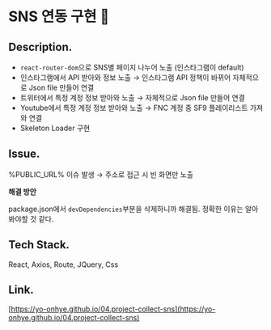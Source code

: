 # SNS 연동 구현 👻

## Description.

- `react-router-dom`으로  SNS별 페이지 나누어 노출 (인스타그램이 default)
- 인스타그램에서 API 받아와 정보 노출 → 인스타그램 API 정책이 바뀌어 자체적으로 Json file 만들어 연결
- 트위터에서 특정 계정 정보 받아와 노출 → 자체적으로 Json file 만들어 연결
- Youtube에서 특정 계정 정보 받아와 노출 → FNC 계정 중 SF9 플레이리스트 가져와 연결
- Skeleton Loader 구현

## Issue.
%PUBLIC_URL% 이슈 발생
→ 주소로 접근 시 빈 화면만 노출

**해결 방안**

package.json에서 `devDependencies`부분을 삭제하니까 해결됨.
정확한 이유는 알아봐야할 것 같다.

## Tech Stack.

React, Axios, Route, JQuery, Css

## Link.
[https://yo-onhye.github.io/04.project-collect-sns](https://yo-onhye.github.io/04.project-collect-sns)